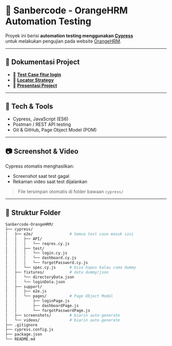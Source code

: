 # 🚀 Sanbercode - OrangeHRM Automation Testing

Proyek ini berisi **automation testing menggunakan [Cypress](https://www.cypress.io/)**  
untuk melakukan pengujian pada website [OrangeHRM](https://opensource-demo.orangehrmlive.com/).

---

## 📌 Dokumentasi Project
- 📑 **[Test Case fitur login](https://docs.google.com/spreadsheets/d/1n75APXnkb5yqCvF_2xhmIO5QXluIHcgdZ1lgD5aWso/edit?usp=sharing)**
- 🔎 **[Locator Strategy](https://docs.google.com/document/d/1EmT3qDY23z0pPbn7zt2fDBH6sq-TtTim7O3fayLwPI/edit?usp=sharing)**
- 🎥 **[Presentasi Project](https://youtu.be/y55ZptuE6LE)**

---

## 🔧 Tech & Tools
- Cypress, JavaScript (ES6)
- Postman / REST API testing
- Git & GitHub, Page Object Model (POM)

---

## 📷 Screenshot & Video
Cypress otomatis menghasilkan:
- Screenshot saat test gagal
- Rekaman video saat test dijalankan

> File tersimpan otomatis di folder bawaan `cypress/`

---

## 📂 Struktur Folder
```bash
Sanbercode-OrangeHRM/
├── cypress/
│   ├── e2e/                # Semua test case masuk sini
│   │   ├── API/
│   │   │   └── reqres.cy.js
│   │   ├── test/  
│   │   │   └── login.cy.js
│   │   │   └── dashboard.cy.js
│   │   │   └── forgotPassword.cy.js
│   │   └── spec.cy.js      # bisa hapus kalau cuma dummy
│   ├── fixtures/           # data dummy/json
│   │   └── directoryData.json
│   │   └── loginData.json
│   ├── support/
│   │   ├── e2e.js
│   │   └── pages/          # Page Object Model
│   │       ├── loginPage.js
│   │       ├── dashboardPage.js
│   │       └── forgotPasswordPage.js
│   ├── screenshots/        # biarin auto-generate
│   └── videos/             # biarin auto-generate
├── .gitignore
├── cypress.config.js
├── package.json
└── README.md

